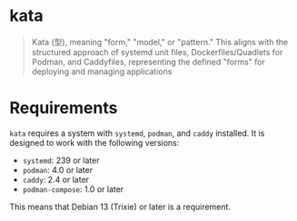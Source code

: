 # kata

> Kata (型), meaning "form," "model," or "pattern." This aligns with the structured approach of systemd unit files, Dockerfiles/Quadlets for Podman, and Caddyfiles, representing the defined "forms" for deploying and managing applications

# Requirements

`kata` requires a system with `systemd`, `podman`, and `caddy` installed. It is designed to work with the following versions:

- `systemd`: 239 or later
- `podman`: 4.0 or later
- `caddy`: 2.4 or later
- `podman-compose`: 1.0 or later

This means that Debian 13 (Trixie) or later is a requirement.

